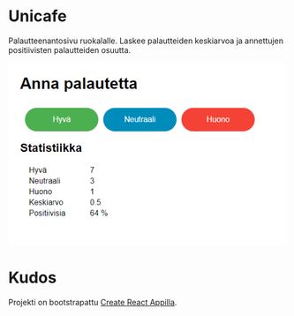 # Unicafe

Palautteenantosivu ruokalalle. Laskee palautteiden keskiarvoa ja annettujen positiivisten palautteiden osuutta.

![Kuvakaappaus Unicafe-appista](images/screenshot.png)

# Kudos
Projekti on bootstrapattu [Create React Appilla](https://github.com/facebookincubator/create-react-app).